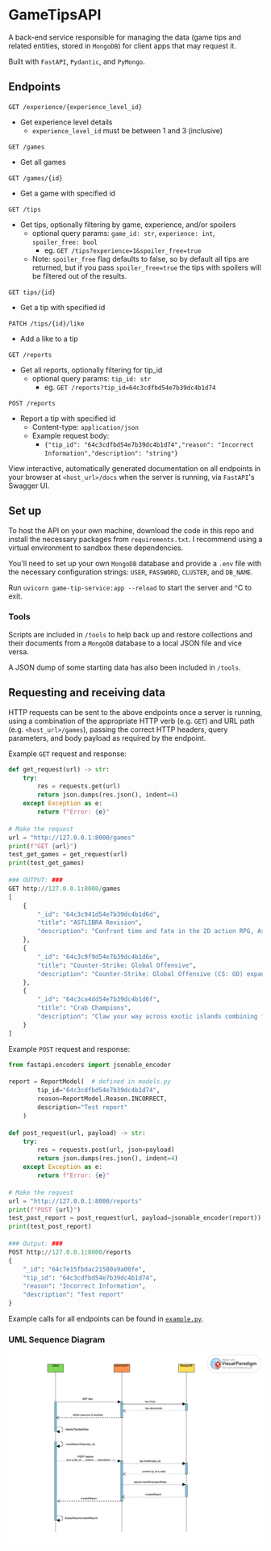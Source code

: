 # GameTipsAPI

A back-end service responsible for managing the data (game tips and related entities, stored in `MongoDB`) for client apps that may request it.

Built with `FastAPI`, `Pydantic`, and `PyMongo`.

## Endpoints

`GET /experience/{experience_level_id}`

-   Get experience level details
    -   `experience_level_id` must be between 1 and 3 (inclusive)

`GET /games`

-   Get all games

`GET /games/{id}`

-   Get a game with specified id

`GET /tips`

-   Get tips, optionally filtering by game, experience, and/or spoilers
    -   optional query params: `game_id: str`, `experience: int`, `spoiler_free: bool`
        -   eg. `GET /tips?experience=1&spoiler_free=true`
    -   Note: `spoiler_free` flag defaults to false, so by default all tips are returned, but if you pass `spoiler_free=true` the tips with spoilers will be filtered out of the results.

`GET tips/{id}`

-   Get a tip with specified id

`PATCH /tips/{id}/like`

-   Add a like to a tip

`GET /reports`

-   Get all reports, optionally filtering for tip_id
    -   optional query params: `tip_id: str`
        -   eg. `GET /reports?tip_id=64c3cdfbd54e7b39dc4b1d74`

`POST /reports`

-   Report a tip with specified id
    -   Content-type: `application/json`
    -   Example request body:
        -   `{"tip_id": "64c3cdfbd54e7b39dc4b1d74","reason": "Incorrect Information","description": "string"}`

View interactive, automatically generated documentation on all endpoints in your browser at `<host_url>/docs` when the server is running, via `FastAPI`'s Swagger UI.

## Set up

To host the API on your own machine, download the code in this repo and install the necessary packages from `requirements.txt`. I recommend using a virtual environment to sandbox these dependencies.

You'll need to set up your own `MongoDB` database and provide a `.env` file with the necessary configuration strings: `USER`, `PASSWORD`, `CLUSTER`, and `DB_NAME`.

Run `uvicorn game-tip-service:app --reload` to start the server and ^C to exit.

### Tools

Scripts are included in `/tools` to help back up and restore collections and their documents from a `MongoDB` database to a local JSON file and vice versa. 

A JSON dump of some starting data has also been included in `/tools`.

## Requesting and receiving data

HTTP requests can be sent to the above endpoints once a server is running, using a combination of the appropriate HTTP verb (e.g. `GET`) and URL path (e.g. `<host_url>/games`), passing the correct HTTP headers, query parameters, and body payload as required by the endpoint.

Example `GET` request and response:

```python
def get_request(url) -> str:
    try:
        res = requests.get(url)
        return json.dumps(res.json(), indent=4)
    except Exception as e:
        return f"Error: {e}"

# Make the request
url = "http://127.0.0.1:8000/games"
print(f"GET {url}")
test_get_games = get_request(url)
print(test_get_games)

### OUTPUT: ###
GET http://127.0.0.1:8000/games
[
    {
        "_id": "64c3c941d54e7b39dc4b1d6d",
        "title": "ASTLIBRA Revision",
        "description": "Confront time and fate in the 2D action RPG, Astlibra Revision. Explore meticulously crafted worlds, fight brutal boss battles, and upgrade your skills to take down enemies lurking around every corner."
    },
    {
        "_id": "64c3c9f9d54e7b39dc4b1d6e",
        "title": "Counter-Strike: Global Offensive",
        "description": "Counter-Strike: Global Offensive (CS: GO) expands upon the team-based action gameplay that it pioneered when it was launched 19 years ago. CS: GO features new maps, characters, weapons, and game modes, and delivers updated versions of the classic CS content (de_dust2, etc.)."
    },
    {
        "_id": "64c3ca4dd54e7b39dc4b1d6f",
        "title": "Crab Champions",
        "description": "Claw your way across exotic islands combining fluid movement with fast paced combat to become a Crab Champion in this third person shooter with roguelike elements."
    }
]
```

Example `POST` request and response:

```python
from fastapi.encoders import jsonable_encoder

report = ReportModel(  # defined in models.py
        tip_id="64c3cdfbd54e7b39dc4b1d74",
        reason=ReportModel.Reason.INCORRECT,
        description="Test report"
    )

def post_request(url, payload) -> str:
    try:
        res = requests.post(url, json=payload)
        return json.dumps(res.json(), indent=4)
    except Exception as e:
        return f"Error: {e}"

# Make the request
url = "http://127.0.0.1:8000/reports"
print(f"POST {url}")
test_post_report = post_request(url, payload=jsonable_encoder(report))
print(test_post_report)

### Output: ###
POST http://127.0.0.1:8000/reports
{
    "_id": "64c7e15fbdac21580a9a00fe",
    "tip_id": "64c3cdfbd54e7b39dc4b1d74",
    "reason": "Incorrect Information",
    "description": "Test report"
}
```

Example calls for all endpoints can be found in [`example.py`](https://github.com/jon-tous/GameTipsAPI/blob/main/example.py).

### UML Sequence Diagram

![](https://github.com/jon-tous/GameTipsAPI/blob/main/Sequence%20Diagram.png)
